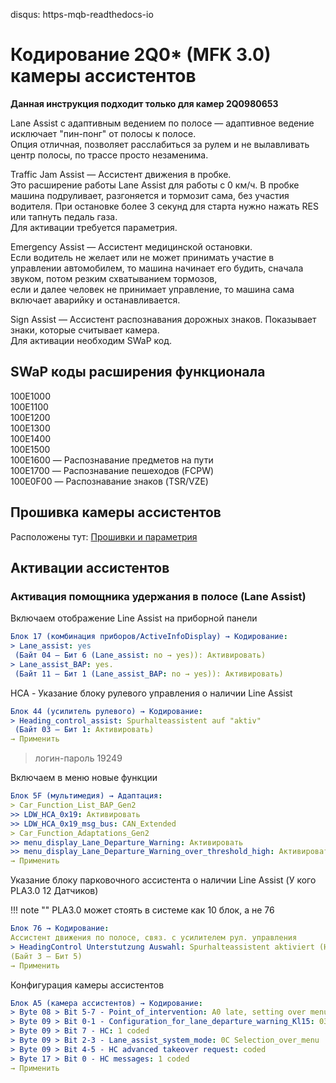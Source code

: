 disqus: https-mqb-readthedocs-io
# Кодирование 2Q0* (MFK 3.0) камеры ассистентов

**Данная инструкция подходит только для камер 2Q0980653**  

Lane Assist с адаптивным ведением по полосе — адаптивное ведение исключает "пин-понг" от полосы к полосе.  
Опция отличная, позволяет расслабиться за рулем и не вылавливать центр полосы, по трассе просто незаменима. 

Traffic Jam Assist — Ассистент движения в пробке.  
Это расширение работы Lane Assist для работы с 0 км/ч. В пробке машина подруливает, разгоняется и тормозит сама, без участия водителя. При остановке более 3 секунд для старта нужно нажать RES или тапнуть педаль газа.  
Для активации требуется параметрия.  

Emergency Assist — Ассистент медицинской остановки.  
Если водитель не желает или не может принимать участие в управлении автомобилем, то машина начинает его будить, сначала звуком, потом резким схватыванием тормозов,   
если и далее человек не принимает управление, то машина сама включает аварийку и останавливается.

Sign Assist — Ассистент распознавания дорожных знаков. Показывает знаки, которые считывает камера.  
Для активации необходим SWaP код.  

## SWaP коды расширения функционала

100E1000  
100E1100  
100E1200  
100E1300  
100E1400  
100E1500  
100E1600 — Распознавание предметов на пути  
100E1700 — Распознавание пешеходов (FCPW)  
100E0F00 — Распознавание знаков (TSR/VZE)  

## Прошивка камеры ассистентов

Расположены тут: [Прошивки и параметрия][1]

[1]: camAssistFirmwares.md

## Активации ассистентов

### Активация помощника удержания в полосе (Lane Assist) 

Включаем отображение Line Assist на приборной панели
``` yaml
Блок 17 (комбинация приборов/ActiveInfoDisplay) → Кодирование:
> Lane_assist: yes
 (Байт 04 – Бит 6 (Lane_assist: no → yes)): Активировать)
> Lane_assist_BAP: yes.
 (Байт 11 – Бит 1 (Lane_assist_BAP: no → yes)): Активировать)
```

HCA - Указание блоку рулевого управления о наличии Line Assist
``` yaml
Блок 44 (усилитель рулевого) → Кодирование:
> Heading_control_assist: Spurhalteassistent auf "aktiv"   
 (Байт 03 – Бит 1: Активировать)   
→ Применить 
```
> логин-пароль 19249

Включаем в меню новые функции
``` yaml
Блок 5F (мультимедия) → Адаптация:
> Car_Function_List_BAP_Gen2
>> LDW_HCA_0x19: Активировать
>> LDW_HCA_0x19_msg_bus: CAN_Extended
> Car_Function_Adaptations_Gen2
>> menu_display_Lane_Departure_Warning: Активировать
>> menu_display_Lane_Departure_Warning_over_threshold_high: Активировать
→ Применить 
```

Указание блоку парковочного ассистента о наличии Line Assist (У кого PLA3.0 12 Датчиков)

!!! note ""
    PLA3.0 может стоять в системе как 10 блок, а не 76
    
``` yaml
Блок 76 → Кодирование:
Ассистент движения по полосе, связ. с усилителем рул. управления
> HeadingControl Unterstutzung Auswahl: Spurhalteassistent aktiviert (Heading-Control)
(Байт 3 – Бит 5)
→ Применить 
```

Конфигурация камеры ассистентов
``` yaml
Блок A5 (камера ассистентов) → Кодирование:
> Byte 08 > Bit 5-7 - Point_of_intervention: A0 late, setting over menu
> Byte 09 > Bit 0-1 - Configuration_for_lane_departure_warning_Kl15: 03 Last_setting
> Byte 09 > Bit 7 - HC: 1 coded
> Byte 09 > Bit 2-3 - Lane_assist_system_mode: 0C Selection_over_menu
> Byte 09 > Bit 4-5 - HC advanced takeover request: coded
> Byte 17 > Bit 0 - HC messages: 1 coded
→ Применить 
```
